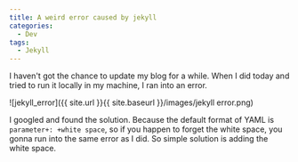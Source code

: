```yaml
---
title: A weird error caused by jekyll
categories:
  - Dev
tags:
  - Jekyll
---
```


I haven't got the chance to update my blog for a while. When I did today and tried to run it locally in my machine, I ran into an error.

![jekyll_error]({{ site.url }}{{ site.baseurl }}/images/jekyll error.png)

I googled and found the solution. Because the default format of YAML is `parameter+: +white space`, so if you happen to forget the white space, you gonna run into the same error as I did. So simple solution is adding the white space.
